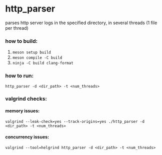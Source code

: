 # http_parser 
parses http server logs in the specified directory, in several threads (1 file per thread)

### how to build:
1. `meson setup build`
2. `meson compile -C build`
3. `ninja -C build clang-format`

### how to run:
`http_parser -d <dir_path> -t <num_threads>`

### valgrind checks:
#### memory issues:
`valgrind --leak-check=yes --track-origins=yes ./http_parser -d <dir_path> -t <num_threads>`

#### concurrency issues:
`valgrind --tool=helgrind http_parser -d <dir_path> -t <num_threads>`
